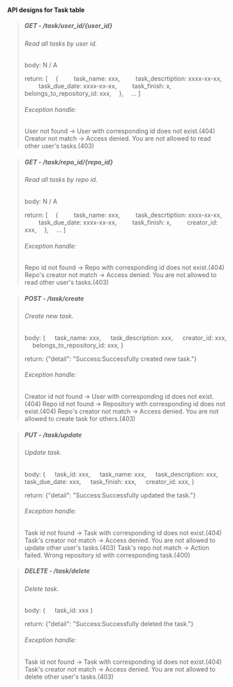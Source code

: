 #### API designs for Task table
   
>##### GET - /task/user_id/{user_id}
>###### Read all tasks by user id.
>body: N / A  
>
>return: [
>&emsp;{
>&emsp;&emsp; task_name: xxx,
>&emsp;&emsp; task_descrtiption: xxxx-xx-xx,
>&emsp;&emsp; task_due_date: xxxx-xx-xx,
>&emsp;&emsp; task_finish: x,
>&emsp;&emsp; belongs_to_repository_id: xxx,
>&emsp;},
>&emsp;...
>]
>###### Exception handle:
>User not found -> User with corresponding id does not exist.(404)
>Creator not match -> Access denied. You are not allowed to read other user's tasks.(403)

>##### GET - /task/repo_id/{repo_id}
>###### Read all tasks by repo id.
>body: N / A  
>
>return: [
>&emsp;{
>&emsp;&emsp; task_name: xxx,
>&emsp;&emsp; task_descrtiption: xxxx-xx-xx,
>&emsp;&emsp; task_due_date: xxxx-xx-xx,
>&emsp;&emsp; task_finish: x,
>&emsp;&emsp; creator_id: xxx,
>&emsp;},
>&emsp;...
>]
>###### Exception handle:
>Repo id not found -> Repo with corresponding id does not exist.(404)
>Repo's creator not match -> Access denied. You are not allowed to read other user's tasks.(403)


>##### POST - /task/create
>###### Create new task.
>body: {
>&emsp; task_name: xxx,
>&emsp; task_description: xxx,
>&emsp; creator_id: xxx,
>&emsp; belongs_to_repository_id: xxx,
>}
>
>return: {"detail": "Success:Successfully created new task."}
>
>###### Exception handle:
>Creator id not found -> User with corresponding id does not exist.(404)
>Repo id not found -> Repository with corresponding id does not exist.(404)
>Repo's creator not match -> Access denied. You are not allowed to create task for others.(403)

>##### PUT - /task/update
>###### Update task.
>body: {
>&emsp; task_id: xxx,
>&emsp; task_name: xxx,
>&emsp; task_description: xxx,
>&emsp; task_due_date: xxx,
>&emsp; task_finish: xxx,
>&emsp; creator_id: xxx,
>}
>
>return: {"detail": "Success:Successfully updated the task."}
>
>###### Exception handle:
>Task id not found -> Task with corresponding id does not exist.(404)
>Task's creator not match -> Access denied. You are not allowed to update other user's tasks.(403)
>Task's repo not match -> Action failed. Wrong repository id with corresponding task.(400)

>##### DELETE - /task/delete
>###### Delete task.
>body: {
>&emsp; task_id: xxx
>}
>
>return: {"detail": "Success:Successfully deleted the task."}
>
>###### Exception handle:
>Task id not found -> Task with corresponding id does not exist.(404)
>Task's creator not match -> Access denied. You are not allowed to delete other user's tasks.(403)